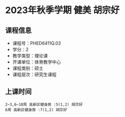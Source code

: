 # 2023年秋季学期 健美 胡宗好






## 课程信息

- 课程号：PHED6411Q.03
- 学分：2
- 教学类型：理论课
- 开课单位：体育教学中心
- 课程类别：硕士
- 课程层次：研究生课程

## 上课时间

```
2~3,6~18周 高新区健身房 :5(1,2) 胡宗好
6周 高新区健身房 :7(1,2) 胡宗好
```

